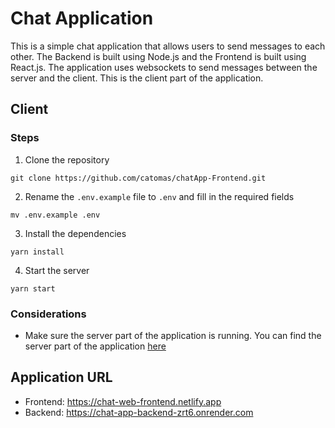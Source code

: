 # Chat Application

This is a simple chat application that allows users to send messages to each other. The Backend is built using Node.js and the Frontend is built using React.js. The application uses websockets to send messages between the server and the client. This is the client part of the application.

## Client

### Steps

1. Clone the repository

```shell
git clone https://github.com/catomas/chatApp-Frontend.git
```

2. Rename the `.env.example` file to `.env` and fill in the required fields

```shell
mv .env.example .env
```

3. Install the dependencies

```shell
yarn install
```

4. Start the server

```shell
yarn start
```

### Considerations

- Make sure the server part of the application is running. You can find the server part of the application [here](https://github.com/catomas/chatApp-Backend)

## Application URL

- Frontend: https://chat-web-frontend.netlify.app
- Backend: https://chat-app-backend-zrt6.onrender.com
